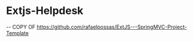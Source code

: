 Extjs-Helpdesk
==================================

-- COPY OF https://github.com/rafaelpossas/ExtJS---SpringMVC-Project-Template